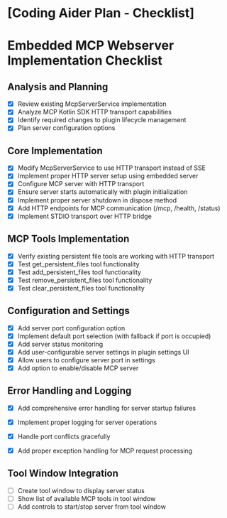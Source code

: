 # [Coding Aider Plan - Checklist]

# Embedded MCP Webserver Implementation Checklist

## Analysis and Planning
- [x] Review existing McpServerService implementation
- [x] Analyze MCP Kotlin SDK HTTP transport capabilities
- [x] Identify required changes to plugin lifecycle management
- [x] Plan server configuration options

## Core Implementation
- [x] Modify McpServerService to use HTTP transport instead of SSE
- [x] Implement proper HTTP server setup using embedded server
- [x] Configure MCP server with HTTP transport
- [x] Ensure server starts automatically with plugin initialization
- [x] Implement proper server shutdown in dispose method
- [x] Add HTTP endpoints for MCP communication (/mcp, /health, /status)
- [x] Implement STDIO transport over HTTP bridge

## MCP Tools Implementation
- [x] Verify existing persistent file tools are working with HTTP transport
- [x] Test get_persistent_files tool functionality
- [x] Test add_persistent_files tool functionality
- [x] Test remove_persistent_files tool functionality
- [x] Test clear_persistent_files tool functionality

## Configuration and Settings
- [x] Add server port configuration option
- [x] Implement default port selection (with fallback if port is occupied)
- [x] Add server status monitoring
- [x] Add user-configurable server settings in plugin settings UI
- [x] Allow users to configure server port in settings
- [x] Add option to enable/disable MCP server

## Error Handling and Logging
- [x] Add comprehensive error handling for server startup failures
- [x] Implement proper logging for server operations
- [x] Handle port conflicts gracefully
- [x] Add proper exception handling for MCP request processing


## Tool Window Integration
- [ ] Create tool window to display server status
- [ ] Show list of available MCP tools in tool window
- [ ] Add controls to start/stop server from tool window

